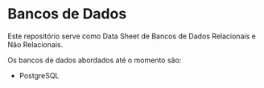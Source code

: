 # Bancos de Dados

Este repositório serve como Data Sheet de Bancos de Dados Relacionais e Não Relacionais.

Os bancos de dados abordados até o momento são:

- PostgreSQL
